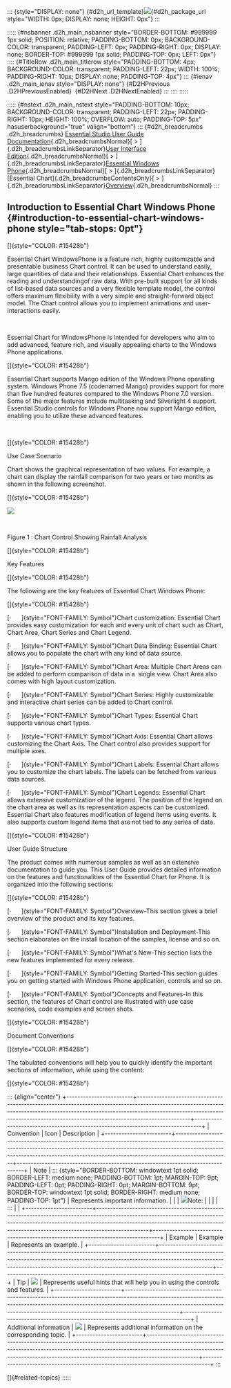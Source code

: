 ::: {style="DISPLAY: none"}
[](ms-xhelp:///?Id=d2h_url_template){#d2h_url_template}![](!package_url!){#d2h_package_url style="WIDTH: 0px; DISPLAY: none; HEIGHT: 0px"}
:::

::::: {#nsbanner .d2h_main_nsbanner style="BORDER-BOTTOM: #999999 1px solid; POSITION: relative; PADDING-BOTTOM: 0px; BACKGROUND-COLOR: transparent; PADDING-LEFT: 0px; PADDING-RIGHT: 0px; DISPLAY: none; BORDER-TOP: #999999 1px solid; PADDING-TOP: 0px; LEFT: 0px"}
:::: {#TitleRow .d2h_main_titlerow style="PADDING-BOTTOM: 4px; BACKGROUND-COLOR: transparent; PADDING-LEFT: 22px; WIDTH: 100%; PADDING-RIGHT: 10px; DISPLAY: none; PADDING-TOP: 4px"}
::: {#ienav .d2h_main_ienav style="DISPLAY: none"}
[](ms-xhelp:///?Id=b2ed5382-73e5-4acc-9c73-c48ecaad1300){#D2HPrevious .D2HPreviousEnabled}  [](ms-xhelp:///?Id=71b35c14-1dae-48ee-bcb6-178ffbdbaa03){#D2HNext .D2HNextEnabled}
:::
::::
:::::

::::: {#nstext .d2h_main_nstext style="PADDING-BOTTOM: 10px; BACKGROUND-COLOR: transparent; PADDING-LEFT: 22px; PADDING-RIGHT: 10px; HEIGHT: 100%; OVERFLOW: auto; PADDING-TOP: 5px" hasuserbackground="true" valign="bottom"}
::: {#d2h_breadcrumbs .d2h_breadcrumbs}
[Essential Studio User Guide Documentation](ms-xhelp:///?Id=12457748-09e3-4d74-a240-8e049cedf030){.d2h_breadcrumbsNormal}[ \> ]{.d2h_breadcrumbsLinkSeparator}[User Interface Edition](ms-xhelp:///?Id=c29296b7-531c-413b-a0ec-488ca1f7f669){.d2h_breadcrumbsNormal}[ \> ]{.d2h_breadcrumbsLinkSeparator}[Essential Windows Phone](ms-xhelp:///?Id=5ea1999c-4eff-4775-b84e-407dc825f555){.d2h_breadcrumbsNormal}[ \> ]{.d2h_breadcrumbsLinkSeparator}[Essential Chart]{.d2h_breadcrumbsContentsOnly}[ \> ]{.d2h_breadcrumbsLinkSeparator}[Overview](ms-xhelp:///?Id=b2ed5382-73e5-4acc-9c73-c48ecaad1300){.d2h_breadcrumbsNormal}
:::

## Introduction to Essential Chart Windows Phone {#introduction-to-essential-chart-windows-phone style="tab-stops: 0pt"}

[]{style="COLOR: #15428b"} 

Essential Chart WindowsPhone is a feature rich, highly customizable and presentable business Chart control. It can be used to understand easily, large quantities of data and their relationships. Essential Chart enhances the reading and understandingof raw data. With pre-built support for all kinds of list-based data sources and a very flexible template model, the control offers maximum flexibility with a very simple and straight-forward object model. The Chart control allows you to implement animations and user-interactions easily. 

 

Essential Chart for WindowsPhone is intended for developers who aim to add advanced, feature rich, and visually appealing charts to the Windows Phone applications.

[]{style="COLOR: #15428b"} 

Essential Chart supports Mango edition of the Windows Phone operating system. Windows Phone 7.5 (codenamed Mango) provides support for more than five hundred features compared to the Windows Phone 7.0 version. Some of the major features include multitasking and Silverlight 4 support. Essential Studio controls for Windows Phone now support Mango edition, enabling you to utilize these advanced features.

 

[]{style="COLOR: #15428b"} 

Use Case Scenario

Chart shows the graphical representation of two values. For example, a chart can display the rainfall comparison for two years or two months as shown in the following screenshot.

[]{style="COLOR: #15428b"} 

![](ImagesExt/image77_0.png)

 

Figure 1 : Chart Control Showing Rainfall Analysis

[]{style="COLOR: #15428b"} 

Key Features

[]{style="COLOR: #15428b"} 

The following are the key features of Essential Chart Windows Phone:

[]{style="COLOR: #15428b"} 

[·      ]{style="FONT-FAMILY: Symbol"}Chart customization: Essential Chart provides easy customization for each and every unit of chart such as Chart, Chart Area, Chart Series and Chart Legend.

[·      ]{style="FONT-FAMILY: Symbol"}Chart Data Binding: Essential Chart allows you to populate the chart with any kind of data source.

[·      ]{style="FONT-FAMILY: Symbol"}Chart Area: Multiple Chart Areas can be added to perform comparison of data in a  single view. Chart Area also comes with high layout customization.

[·      ]{style="FONT-FAMILY: Symbol"}Chart Series: Highly customizable and interactive chart series can be added to Chart control.

[·      ]{style="FONT-FAMILY: Symbol"}Chart Types: Essential Chart supports various chart types.

[·      ]{style="FONT-FAMILY: Symbol"}Chart Axis: Essential Chart allows customizing the Chart Axis. The Chart control also provides support for multiple axes.

[·      ]{style="FONT-FAMILY: Symbol"}Chart Labels: Essential Chart allows you to customize the chart labels. The labels can be fetched from various data sources.

[·      ]{style="FONT-FAMILY: Symbol"}Chart Legends: Essential Chart allows extensive customization of the legend. The position of the legend on the chart area as well as its representation aspects can be customized. Essential Chart also features modification of legend items using events. It also supports custom legend items that are not tied to any series of data.

[]{style="COLOR: #15428b"} 

User Guide Structure

The product comes with numerous samples as well as an extensive documentation to guide you. This User Guide provides detailed information on the features and functionalities of the Essential Chart for Phone. It is organized into the following sections:

[]{style="COLOR: #15428b"} 

[·      ]{style="FONT-FAMILY: Symbol"}Overview-This section gives a brief overview of the product and its key features.

[·      ]{style="FONT-FAMILY: Symbol"}Installation and Deployment-This section elaborates on the install location of the samples, license and so on.

[·      ]{style="FONT-FAMILY: Symbol"}What\'s New-This section lists the new features implemented for every release.

[·      ]{style="FONT-FAMILY: Symbol"}Getting Started-This section guides you on getting started with Windows Phone application, controls and so on.

[·      ]{style="FONT-FAMILY: Symbol"}Concepts and Features-In this section, the features of Chart control are illustrated with use case scenarios, code examples and screen shots.

[]{style="COLOR: #15428b"} 

Document Conventions

[]{style="COLOR: #15428b"} 

The tabulated conventions will help you to quickly identify the important sections of information, while using the content:

[]{style="COLOR: #15428b"} 

::: {align="center"}
+------------------------+-------------------------------------------------------------------------------------------------------------------------------------------------------------------------------------------------------------------------------------------------------------+--------------------------------------------------------------------------------+
| Convention             | Icon                                                                                                                                                                                                                                                        | Description                                                                    |
+------------------------+-------------------------------------------------------------------------------------------------------------------------------------------------------------------------------------------------------------------------------------------------------------+--------------------------------------------------------------------------------+
| Note                   | ::: {style="BORDER-BOTTOM: windowtext 1pt solid; BORDER-LEFT: medium none; PADDING-BOTTOM: 1pt; MARGIN-TOP: 9pt; PADDING-LEFT: 0pt; PADDING-RIGHT: 0pt; MARGIN-BOTTOM: 9pt; BORDER-TOP: windowtext 1pt solid; BORDER-RIGHT: medium none; PADDING-TOP: 1pt"} | Represents important information.                                              |
|                        | ![](ImagesExt/image77_1.jpg)Note:                                                                                                                                                                                                                           |                                                                                |
|                        | :::                                                                                                                                                                                                                                                         |                                                                                |
+------------------------+-------------------------------------------------------------------------------------------------------------------------------------------------------------------------------------------------------------------------------------------------------------+--------------------------------------------------------------------------------+
| Example                | Example                                                                                                                                                                                                                                                     | Represents an example.                                                         |
+------------------------+-------------------------------------------------------------------------------------------------------------------------------------------------------------------------------------------------------------------------------------------------------------+--------------------------------------------------------------------------------+
| Tip                    | ![](ImagesExt/image77_2.jpg)                                                                                                                                                                                                                                | Represents useful hints that will help you in using the controls and features. |
+------------------------+-------------------------------------------------------------------------------------------------------------------------------------------------------------------------------------------------------------------------------------------------------------+--------------------------------------------------------------------------------+
| Additional information | ![](ImagesExt/image77_3.jpg)                                                                                                                                                                                                                                | Represents additional information on the corresponding topic.                  |
+------------------------+-------------------------------------------------------------------------------------------------------------------------------------------------------------------------------------------------------------------------------------------------------------+--------------------------------------------------------------------------------+
:::

[]{#related-topics}
:::::

